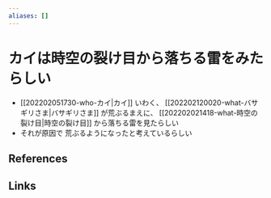 ```yaml
---
aliases: []
---
```

# カイは時空の裂け目から落ちる雷をみたらしい

- [[202202051730-who-カイ|カイ]] いわく、 [[202202120020-what-バサギリさま|バサギリさま]] が荒ぶるまえに、 [[202202021418-what-時空の裂け目|時空の裂け目]] から落ちる雷を見たらしい
- それが原因で 荒ぶるようになったと考えているらしい

## References



## Links



